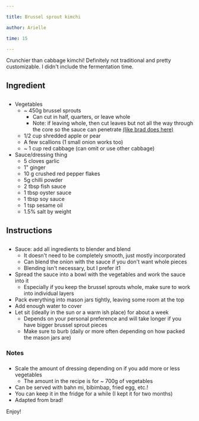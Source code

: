 ```yaml
---

title: Brussel sprout kimchi

author: Arielle

time: 15

---
```


<!-- description -->

Crunchier than cabbage kimchi! Definitely not traditional and pretty customizable. I didn't include the fermentation time.

<section markdown="1">

## Ingredient

## <!-- list the ingredients below -->

- Vegetables
  - ~ 450g brussel sprouts 
    - Can cut in half, quarters, or leave whole
    - Note: if leaving whole, then cut leaves but not all the way through the core so the sauce can penetrate [(like brad does here)](https://youtu.be/35Y06i7HnVo?t=147)
  - 1/2 cup shredded apple or pear
  - A few scallions (1 small onion works too)
  - ~ 1 cup red cabbage (can omit or use other cabbage)
- Sauce/dressing thing
  - 5 cloves garlic
  - 1" ginger
  - 10 g crushed red pepper flakes
  - 5g chilli powder
  - 2 tbsp fish sauce
  - 1 tbsp oyster sauce
  - 1 tbsp soy sauce
  - 1 tsp sesame oil
  - 1.5% salt by weight

</section>



## Instructions

## <!-- list the steps below -->

- Sauce: add all ingredients to blender and blend 
  - It doesn't need to be completely smooth, just mostly incorporated
  - Can blend the onion with the sauce if you don't want whole pieces
  - Blending isn't necessary, but I prefer it1
- Spread the sauce into a bowl with the vegetables and work the sauce into it
  - Especially if you keep the brussel sprouts whole, make sure to work into individual layers 
- Pack everything into mason jars tightly, leaving some room at the top
- Add enough water to cover 
- Let sit (ideally in the sun or a warm ish place) for about a week
  - Depends on your personal preference and will take longer if you have bigger brussel sprout pieces
  - Make sure to burb (daily or more often depending on how packed the mason jars are)

### Notes

### <!-- write any loose notes below -->

- Scale the amount of dressing depending on if you add more or less vegetables 
  - The amount in the recipe is for ~ 700g of vegetables
- Can be served with bahn mi, bibimbap, fried egg, etc.!
- You can keep it in the fridge for a while (I kept it for two months)
- Adapted from brad!



Enjoy!